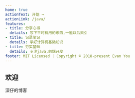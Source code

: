 ```yaml
---
home: true
actionText: 开始 →
actionLink: /java/
features:
- title: 分享心得
  details: 写下平时有用的东西,一遍以后索引
- title: 记录笔记
  details: 学好计算机基础知识
- title: 夯实基础
  details: 专注java,前端开发 
footer: MIT Licensed | Copyright © 2018-present Evan You
---
```


## 欢迎

深仔的博客
